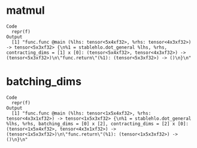# matmul

    Code
      repr(f)
    Output
      [1] "func.func @main (%lhs: tensor<5x4xf32>, %rhs: tensor<4x3xf32>) -> tensor<5x3xf32> {\n%1 = stablehlo.dot_general %lhs, %rhs, contracting_dims = [1] x [0]: (tensor<5x4xf32>, tensor<4x3xf32>) -> (tensor<5x3xf32>)\n\"func.return\"(%1): (tensor<5x3xf32>) -> ()\n}\n"

# batching_dims

    Code
      repr(f)
    Output
      [1] "func.func @main (%lhs: tensor<1x5x4xf32>, %rhs: tensor<4x3x1xf32>) -> tensor<1x5x3xf32> {\n%1 = stablehlo.dot_general %lhs, %rhs, batching_dims = [0] x [2], contracting_dims = [2] x [0]: (tensor<1x5x4xf32>, tensor<4x3x1xf32>) -> (tensor<1x5x3xf32>)\n\"func.return\"(%1): (tensor<1x5x3xf32>) -> ()\n}\n"

